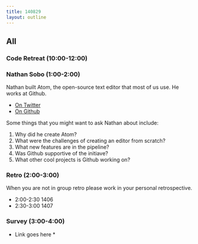 ```yaml
---
title: 140829
layout: outline
---
```


## All

### Code Retreat (10:00-12:00)

### Nathan Sobo (1:00-2:00)

Nathan built Atom, the open-source text editor that most of us use. He works at Github.

* [On Twitter](https://twitter.com/nathansobo)
* [On Github](https://github.com/nathansobo)

Some things that you might want to ask Nathan about include:

1. Why did he create Atom?
2. What were the challenges of creating an editor from scratch?
3. What new features are in the pipeline?
4. Was Github supportive of the initiave?
5. What other cool projects is Github working on?

### Retro (2:00-3:00)

When you are not in group retro please work in your personal retrospective.

* 2:00-2:30 1406
* 2:30-3:00 1407

### Survey (3:00-4:00)

* Link goes here *
